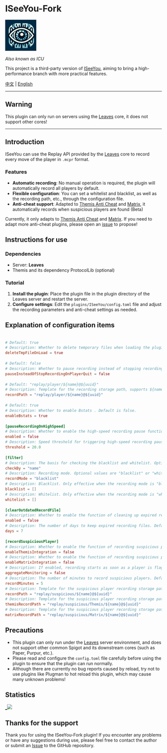 # ISeeYou-Fork

<img alt="logo" height="100" src=".github/logo/logo.png" title="logo" width="100"/>

_Also known as ICU_

This project is a third-party version of [ISeeYou](https://github.com/MC-XiaoHei/ISeeYou), aiming to bring a high-performance branch with more practical features.

[中文](README_CN.md) | [English](README.MD)

---

## Warning

This plugin can only run on servers using the [Leaves](https://leavesmc.org/) core, it does not support other cores!

---

## Introduction

ISeeYou can use the Replay API provided by the [Leaves](https://leavesmc.org/) core to record every move of the player in `.mcpr` format.

### Features

- **Automatic recording**: No manual operation is required, the plugin will automatically record all players by default.
- **Flexible configuration**: You can set a whitelist and blacklist, as well as the recording path, etc., through the configuration file.
- **Anti-cheat support**: Adapted to [Themis Anti Cheat](https://www.spigotmc.org/resources/themis-anti-cheat-1-17-1-20-bedrock-support-paper-compatibility-free-optimized.90766/) and [Matrix](https://matrix.rip/), it automatically records when suspicious players are found (Beta)

Currently, it only adapts to [Themis Anti Cheat](https://www.spigotmc.org/resources/themis-anti-cheat-1-17-1-20-bedrock-support-paper-compatibility-free-optimized.90766/) and [Matrix](https://matrix.rip/). If you need to adapt more anti-cheat plugins, please open an [issue](https://github.com/Xavier-MC/ISeeYou/issues) to propose!

## Instructions for use

### Dependencies

- Server: **Leaves**
- Themis and its dependency ProtocolLib (optional)

### Tutorial

1. **Install the plugin**: Place the plugin file in the plugin directory of the Leaves server and restart the server.
2. **Configure settings**: Edit the `plugins/ISeeYou/config.toml` file and adjust the recording parameters and anti-cheat settings as needed.

## Explanation of configuration items

```toml

# Default: true
# Description: Whether to delete temporary files when loading the plugin. Default is true.
deleteTmpFileOnLoad = true

# Default: false
# Description: Whether to pause recording instead of stopping recording when the player quits the game. Default is false.
pauseInsteadOfStopRecordingOnPlayerQuit = false

# Default: "replay/player/${name}@${uuid}"
# Description: Template for the recording storage path, supports ${name} and ${uuid} variables.
recordPath = "replay/player/${name}@${uuid}"

# Default: true
# Description: Whether to enable Bstats . Default is false.
enableBstats = true

[pauseRecordingOnHighSpeed]
# Description: Whether to enable the high-speed recording pause function. This function pauses recording when the player moves at high speed. Default is false.
enabled = false
# Description: Speed threshold for triggering high-speed recording pause. Default is 20.00.
threshold = 20.0

[filter]
# Description: The basis for checking the blacklist and whitelist. Optional values are "name" or "uuid". Default is "name", which means the player's names are filled in the blacklist and whitelist below.
checkBy = "name"
# Description: Recording mode. Optional values are "blacklist" or "whitelist". Default is "blacklist".
recordMode = "blacklist"
# Description: Blacklist. Only effective when the recording mode is "blacklist".
blacklist = []
# Description: Whitelist. Only effective when the recording mode is "whitelist".
whitelist = []

[clearOutdatedRecordFile]
# Description: Whether to enable the function of cleaning up expired recording files. Default is false.
enabled = false
# Description: The number of days to keep expired recording files. Default is 7 days.
days = 7

[recordSuspiciousPlayer]
# Description: Whether to enable the function of recording suspicious players (Themis). Default is true (it's ineffective if Themis isn't installed).
enableThemisIntegration = false
# Description: Whether to enable the function of recording suspicious players (Matrix). Default is true (it's ineffective if Matrix isn't installed).
enableMatrixIntegration = false
# Description: If enabled, recording starts as soon as a player is flagged by any anti-cheat system, and it won't duplicate recordings. If disabled, mixed flags may cause duplicate recordings.
aggregateMonitoring = false
# Description: The number of minutes to record suspicious players. Default is 5 minutes.
recordMinutes = 5
# Description: Template for the suspicious player recording storage path, supports ${name} and ${uuid} variables. Only meaningful if aggregateMonitoring = false.
recordPath = "replay/suspicious/${name}@${uuid}"
# Description: Template for the suspicious player recording storage path, supports ${name} and ${uuid} variables. Only meaningful if aggregateMonitoring = true.
themisRecordPath = "replay/suspicious/Themis/${name}@${uuid}"
# Description: Template for the suspicious player recording storage path, supports ${name} and ${uuid} variables. Only meaningful if aggregateMonitoring = true.
matrixRecordPath = "replay/suspicious/Matrix/${name}@${uuid}"

```

## Precautions

- This plugin can only run under the [Leaves](https://leavesmc.top/) server environment, and does not support other common Spigot and its downstream cores (such as Paper, Purpur, etc.).
- Please read and configure the `config.toml` file carefully before using the plugin to ensure that the plugin can run normally.
- Although there are currently no bug reports caused by reload, try not to use plugins like Plugman to hot reload this plugin, which may cause many unknown problems!

## Statistics
[_![](https://bstats.org/signatures/bukkit/ISeeYou-Fork.svg)](https://bstats.org/plugin/bukkit/ISeeYou-Fork/21068)

## Thanks for the support

Thank you for using the ISeeYou-Fork plugin! If you encounter any problems or have any suggestions during use, please feel free to contact the author or submit an [Issue](https://github.com/Xavier-MC/ISeeYou/issues) to the GitHub repository.